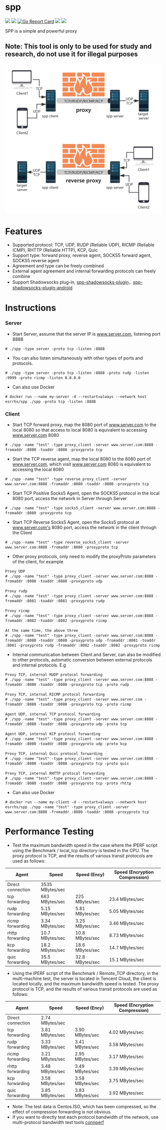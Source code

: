 # spp

[<img src="https://img.shields.io/github/license/esrrhs/spp">](https://github.com/esrrhs/spp)
[<img src="https://img.shields.io/github/languages/top/esrrhs/spp">](https://github.com/esrrhs/spp)
[![Go Report Card](https://goreportcard.com/badge/github.com/esrrhs/spp)](https://goreportcard.com/report/github.com/esrrhs/spp)
[<img src="https://img.shields.io/github/v/release/esrrhs/spp">](https://github.com/esrrhs/spp/releases)
[<img src="https://img.shields.io/github/workflow/status/esrrhs/spp/Go">](https://github.com/esrrhs/spp/actions)

SPP is a simple and powerful proxy

## Note: This tool is only to be used for study and research, do not use it for illegal purposes

![image](show.png)

# Features
* Supported protocol: TCP, UDP, RUDP (Reliable UDP), RICMP (Reliable ICMP), RHTTP (Reliable HTTP), KCP, Quic
* Support type: forward proxy, reverse agent, SOCKS5 forward agent, SOCKS5 reverse agent
* Agreement and type can be freely combined
* External agent agreement and internal forwarding protocols can freely combine
* Support Shadowsocks plug-in, [spp-shadowsocks-plugin](https://github.com/esrrhs/spp-shadowsocks-plugin)，[spp-shadowsocks-plugin-android](https://github.com/esrrhs/spp-shadowsocks-plugin-android)

# Instructions
### Server
* Start Server, assume that the server IP is www.server.com, listening port 8888
```
# ./spp -type server -proto tcp -listen :8888
```
* You can also listen simultaneously with other types of ports and protocols.
```
# ./spp -type server -proto tcp -listen :8888 -proto rudp -listen :9999 -proto ricmp -listen 0.0.0.0
```
* Can also use Docker
```
# docker run --name my-server -d --restart=always --network host esrrhs/spp ./spp -proto tcp -listen :8888
```
### Client
* Start TCP forward proxy, map the 8080 port of www.server.com to the local 8080 so that access to local 8080 is equivalent to accessing www.server.com 8080
```
# ./spp -name "test" -type proxy_client -server www.server.com:8888 -fromaddr :8080 -toaddr :8080 -proxyproto tcp
```
* Start the TCP reverse agent, map the local 8080 to the 8080 port of www.server.com, which visit www.server.com 8080 is equivalent to accessing the local 8080
```
# ./spp -name "test" -type reverse_proxy_client -server www.server.com:8888 -fromaddr :8080 -toaddr :8080 -proxyproto tcp
```
* Start TCP Positive Socks5 Agent, open the SOCKS5 protocol in the local 8080 port, access the network in Server through Server
```
# ./spp -name "test" -type socks5_client -server www.server.com:8888 -fromaddr :8080 -proxyproto tcp
```
* Start TCP Reverse Socks5 Agent, open the Socks5 protocol at www.server.com's 8080 port, access the network in the client through the Client
```
# ./spp -name "test" -type reverse_socks5_client -server www.server.com:8888 -fromaddr :8080 -proxyproto tcp
```
* Other proxy protocols, only need to modify the proxyProto parameters of the client, for example

```
Proxy UDP
# ./spp -name "test" -type proxy_client -server www.server.com:8888 -fromaddr :8080 -toaddr :8080 -proxyproto udp

Proxy rudp
# ./spp -name "test" -type proxy_client -server www.server.com:8888 -fromaddr :8081 -toaddr :8081 -proxyproto rudp

Proxy ricmp
# ./spp -name "test" -type proxy_client -server www.server.com:8888 -fromaddr :8082 -toaddr :8082 -proxyproto ricmp

At the same time, the above three
# ./spp -name "test" -type proxy_client -server www.server.com:8888 -fromaddr :8080 -toaddr :8080 -proxyproto udp -fromaddr :8081 -toaddr :8081 -proxyproto rudp -fromaddr :8082 -toaddr :8082 -proxyproto ricmp

```
* Internal communication between Client and Server, can also be modified to other protocols, automatic conversion between external protocols and internal protocols. E.g

```
Proxy TCP, internal RUDP protocol forwarding
# ./spp -name "test" -type proxy_client -server www.server.com:8888 -fromaddr :8080 -toaddr :8080 -proxyproto tcp -proto rudp

Proxy TCP, internal RICMP protocol forwarding
# ./spp -name "test" -type proxy_client -server www.server.com -fromaddr :8080 -toaddr :8080 -proxyproto tcp -proto ricmp

Agent UDP, internal TCP protocol forwarding
# ./spp -name "test" -type proxy_client -server www.server.com:8888 -fromaddr :8080 -toaddr :8080 -proxyproto udp -proto tcp

Agent UDP, internal KCP protocol forwarding
# ./spp -name "test" -type proxy_client -server www.server.com:8888 -fromaddr :8080 -toaddr :8080 -proxyproto udp -proto kcp

Proxy TCP, internal Quic protocol forwarding
# ./spp -name "test" -type proxy_client -server www.server.com:8888 -fromaddr :8080 -toaddr :8080 -proxyproto tcp -proto quic

Proxy TCP, internal RHTTP protocol forwarding
# ./spp -name "test" -type proxy_client -server www.server.com:8888 -fromaddr :8080 -toaddr :8080 -proxyproto tcp -proto rhttp
```
* Can also use Docker

```
# docker run --name my-client -d --restart=always --network host esrrhs/spp ./spp -name "test" -type proxy_client -server www.server.com:8888 -fromaddr :8080 -toaddr :8080 -proxyproto tcp
```

# Performance Testing
* Test the maximum bandwidth speed in the case where the IPERF script using the Benchmark / local_tcp directory is tested in the CPU. The proxy protocol is TCP, and the results of various transit protocols are used as follows:

|     Agent | Speed | Speed (Ency) | Speed (Encryption Compression)
|--------------|----------|----------|----------|
| Direct connection | 3535 MBytes/sec | | |
| tcp forwarding  | 663 MBytes/sec | 225 MBytes/sec | 23.4 MBytes/sec |
| rudp forwarding  | 5.15 MBytes/sec | 5.81 MBytes/sec | 5.05 MBytes/sec|
| ricmp forwarding  | 3.34 MBytes/sec | 3.25 MBytes/sec|3.46 MBytes/sec |
| rhttp forwarding  | 10.7 MBytes/sec | 10.8 MBytes/sec| 8.73 MBytes/sec|
| kcp forwarding  | 18.2 MBytes/sec | 18.6 MBytes/sec| 14.7 MBytes/sec|
| quic forwarding  | 35.5 MBytes/sec | 32.8 MBytes/sec|15.1 MBytes/sec |

* Using the IPERF script of the Benchmark / Remote_TCP directory, in the multi-machine test, the server is located in Tencent Cloud, the client is located locally, and the maximum bandwidth speed is tested. The proxy protocol is TCP, and the results of various transit protocols are used as follows:

|     Agent | Speed | Speed (Ency) | Speed (Encryption Compression)
|--------------|----------|----------|----------|
| Direct connection | 2.74 MBytes/sec | | |
| tcp forwarding | 3.81 MBytes/sec |3.90 MBytes/sec | 4.02 MBytes/sec|
| rudp forwarding | 3.33 MBytes/sec | 3.41 MBytes/sec| 3.58 MBytes/sec|
| ricmp forwarding | 3.21 MBytes/sec | 2.95 MBytes/sec| 3.17 MBytes/sec|
| rhttp forwarding | 3.48 MBytes/sec |3.49 MBytes/sec |3.39 MBytes/sec |
| kcp forwarding | 3.58 MBytes/sec |3.58 MBytes/sec | 3.75 MBytes/sec |
| quic forwarding | 3.85 MBytes/sec | 3.83 MBytes/sec | 3.92 MBytes/sec |


* Note: The test data is Centos.ISO, which has been compressed, so the effect of compression forwarding is not obvious.
* If you want to directly test each protocol bandwidth of the network, use multi-protocol bandwidth test tools [connperf](https://github.com/esrrhs/connperf)

